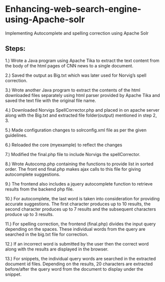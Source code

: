 # Enhancing-web-search-engine-using-Apache-solr
Implementing Autocomplete and spelling correction using Apache Solr

## Steps:

1.)	Wrote a Java program using Apache Tika to extract the text content from the body of the html pages of CNN news to a single document.

2.)	Saved the output as Big.txt which was later used for Norvig’s spell correction.

3.)	Wrote another Java program to extract the contents of the html downloaded files separately using html parser provided by Apache Tika and saved the text file with the original file name.

4.)	Downloaded Norvigs SpellCorrector.php and placed in on apache server along with the Big.txt and extracted file folder(output) mentioned in step 2, 3.

5.)	Made configuration changes to solrconfig.xml file as per the given guidelines.

6.)	Reloaded the core (myexample) to reflect the changes 

7.)	Modified the final.php file to include Norvigs the spellCorrector.

8.)	Wrote Autocomp.php containing the functions to provide list in sorted order. The front end final.php makes ajax calls to this file for giving autocomplete suggestions. 

9.)	The frontend also includes a jquery autocomplete function to retrieve results from the backend php file.

10.)	For autocomplete, the last word is taken into consideration for providing accurate suggestions. The first character produces up to 10 results, the second character produces up to 7 results and the subsequent characters produce up to 3 results.

11.)	For spelling correction, the frontend (final.php) divides the input query depending on the spaces. These individual words from the query are searched in the big.txt file for correction.

12.)	If an incorrect word is submitted by the user then the correct word along with the results are displayed in the browser.

13.)	For snippets, the individual query words are searched in the extracted document id files. Depending on the results, 20 characters are extracted before/after the query word from the document to display under the snippet. 

